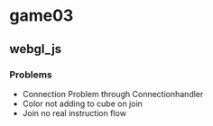 # game03

## webgl_js

### Problems
- Connection Problem through Connectionhandler
- Color not adding to cube on join
- Join no real instruction flow